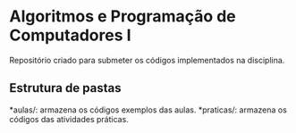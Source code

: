# Algoritmos e Programação de Computadores I

Repositório criado para submeter os códigos implementados na disciplina.

## Estrutura de pastas 

*aulas/: armazena os códigos exemplos das aulas.
*praticas/: armazena os códigos das atividades práticas.
